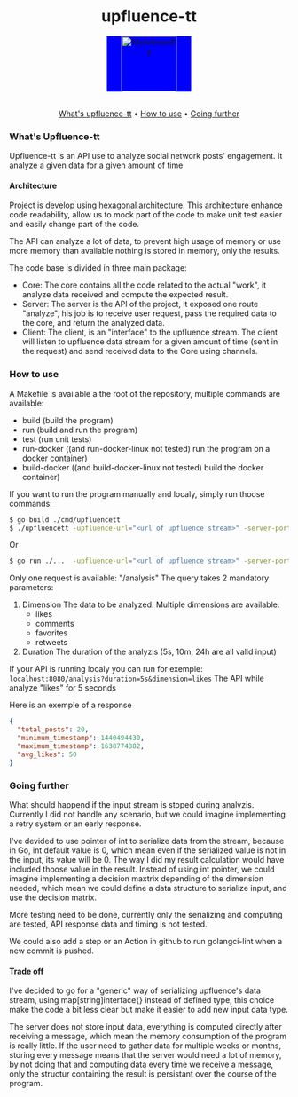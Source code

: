 <div align="center">
<h1> upfluence-tt</h1>
<div style="background-color:blue; width:30%; margin:auto" >
  <img src="https://www.upfluence.com/wp-content/uploads/2024/02/upfluence-mono-white.svg" alt="Markdownify" width="100"/>
</div>
<br />

<a href="#what's-Upfluence-tt">What's upfluence-tt</a> • <a href="#how-to-use">How to use</a> • <a href="#going-further">Going further</a>
</div>

### What's Upfluence-tt
Upfluence-tt is an API use to analyze social network posts' engagement. It analyze a given data for a given amount of time 
#### Architecture
Project is develop using [hexagonal architecture](https://en.wikipedia.org/wiki/Hexagonal_architecture_(software)). This architecture enhance code readability, allow us to mock part of the code to make unit test easier and easily change part of the code. 

The API can analyze a lot of data, to prevent high usage of memory or use more memory than available nothing is stored in memory, only the results.

The code base is divided in three main package:
- Core:
  The core contains all the code related to the actual "work", it analyze data received and compute the expected result.
- Server:
  The server is the API of the project, it exposed one route "analyze", his job is to receive user request, pass the required data to the core, and return the analyzed data.
- Client:
  The client, is an "interface" to the upfluence stream. The client will listen to upfluence data stream for a given amount of time (sent in the request) and send received data to the Core using channels.
    
### How to use
A Makefile is available a the root of the repository, multiple commands are available:
- build (build the program)
- run (build and run the program)
- test (run unit tests)
- run-docker ((and run-docker-linux not tested) run the program on a docker container)
- build-docker ((and build-docker-linux not tested) build the docker container)

If you want to run the program manually and localy, simply run thoose commands:
```bash
$ go build ./cmd/upfluencett
$ ./upfluencett -upfluence-url="<url of upfluence stream>" -server-port="<the wanted port for the server>"
```
Or
```bash
$ go run ./...  -upfluence-url="<url of upfluence stream>" -server-port="<the wanted port for the server>"
```

Only one request is available: "/analysis"
The query takes 2 <red>mandatory</red> parameters:
1. Dimension
    The data to be analyzed. Multiple dimensions are available:
    - likes
    - comments
    - favorites
    - retweets
2. Duration
    The duration of the analyzis (5s, 10m, 24h are all valid input)

If your API is running localy you can run for exemple:
`localhost:8080/analysis?duration=5s&dimension=likes`
The API while analyze "likes" for 5 seconds

Here is an exemple of a response
```json
{
  "total_posts": 20,
  "minimum_timestamp": 1440494430,
  "maximum_timestamp": 1638774882,
  "avg_likes": 50
}
```

### Going further
What should happend if the input stream is stoped during analyzis. Currently I did not handle any scenario, but we could imagine implementing a retry system or an early response.

I've devided to use pointer of int to serialize data from the stream, because in Go, int default value is 0, which mean even if the serialized value is not in the input, its value will be 0. The way I did my result calculation would have included thoose value in the result. 
Instead of using int pointer, we could imagine implementing a decision maxtrix depending of the dimension needed, which mean we could define a data structure to serialize input, and use the decision matrix.

More testing need to be done, currently only the serializing and computing are tested, API response data and timing is not tested.

We could also add a step or an Action in github to run golangci-lint when a new commit is pushed. 

#### Trade off
I've decided to go for a "generic" way of serializing upfluence's data stream, using map[string]interface{} instead of defined type, this choice make the code a bit less clear but make it easier to add new input data type.

The server does not store input data, everything is computed directly after receiving a message, which mean the memory consumption of the program is really little. If the user need to gather data for multiple weeks or months, storing every message means that the server would need a lot of memory, by not doing that and computing data every time we receive a message, only the structur containing the result is persistant over the course of the program.
